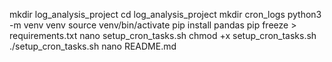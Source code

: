 mkdir log_analysis_project
cd log_analysis_project
mkdir cron_logs
python3 -m venv venv
source venv/bin/activate
pip install pandas
pip freeze > requirements.txt
nano setup_cron_tasks.sh
chmod +x setup_cron_tasks.sh
./setup_cron_tasks.sh
nano README.md
